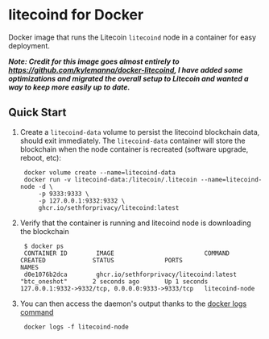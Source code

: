 litecoind for Docker
===================

Docker image that runs the Litecoin `litecoind` node in a container for easy deployment.

***Note: Credit for this image goes almost entirely to https://github.com/kylemanna/docker-litecoind, I have added some optimizations and migrated the overall setup to Litecoin and wanted a way to keep more easily up to date.***

Quick Start
-----------

1. Create a `litecoind-data` volume to persist the litecoind blockchain data, should exit immediately.  The `litecoind-data` container will store the blockchain when the node container is recreated (software upgrade, reboot, etc):

        docker volume create --name=litecoind-data
        docker run -v litecoind-data:/litecoin/.litecoin --name=litecoind-node -d \
            -p 9333:9333 \
            -p 127.0.0.1:9332:9332 \
            ghcr.io/sethforprivacy/litecoind:latest

2. Verify that the container is running and litecoind node is downloading the blockchain

        $ docker ps
        CONTAINER ID        IMAGE                         COMMAND             CREATED             STATUS              PORTS                                              NAMES
        d0e1076b2dca        ghcr.io/sethforprivacy/litecoind:latest     "btc_oneshot"       2 seconds ago       Up 1 seconds        127.0.0.1:9332->9332/tcp, 0.0.0.0:9333->9333/tcp   litecoind-node

3. You can then access the daemon's output thanks to the [docker logs command]( https://docs.docker.com/reference/commandline/cli/#logs)

        docker logs -f litecoind-node
